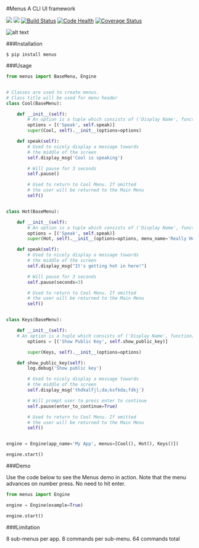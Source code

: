 #Menus
A CLI UI framework

[![](https://badge.fury.io/py/Menus.svg)](http://badge.fury.io/py/Menus)
[![](https://requires.io/github/JMSwag/Menus/requirements.svg?branch=master)](https://requires.io/github/JMSwag/Menus/requirements/?branch=master)
[![Build Status](https://travis-ci.org/JMSwag/Menus.svg?branch=master)](https://travis-ci.org/JMSwag/Menus)
[![Code Health](https://landscape.io/github/JMSwag/Menus/master/landscape.svg?style=flat)](https://landscape.io/github/JMSwag/Menus/master)
[![Coverage Status](https://coveralls.io/repos/github/JMSwag/Menus/badge.svg)](https://coveralls.io/github/JMSwag/Menus)

![alt text](https://ds-website-images-all-sites.s3.amazonaws.com/menus-screenshot.png)


###Installation

```
$ pip install menus
```


###Usage

```python
from menus import BaseMenu, Engine


# Classes are used to create menus.
# Class title will be used for menu header
class Cool(BaseMenu):

    def __init__(self):
        # An option is a tuple which consists of ('Display Name', function)
        options = [('Speak', self.speak)]
        super(Cool, self).__init__(options=options)

    def speak(self):
        # Used to nicely display a message towards
        # the middle of the screen
        self.display_msg('Cool is speaking')

        # Will pause for 3 seconds
        self.pause()

        # Used to return to Cool Menu. If omitted
        # the user will be returned to the Main Menu
        self()


class Hot(BaseMenu):

    def __init__(self):
        # An option is a tuple which consists of ('Display Name', function)
        options = [('Speak', self.speak)]
        super(Hot, self).__init__(options=options, menu_name='Really Hot')

    def speak(self):
        # Used to nicely display a message towards
        # the middle of the screen
        self.display_msg("It's getting hot in here!")

        # Will pause for 3 seconds
        self.pause(seconds=3)

        # Used to return to Cool Menu. If omitted
        # the user will be returned to the Main Menu
        self()


class Keys(BaseMenu):

    def __init__(self):
    # An option is a tuple which consists of ('Display Name', function)
        options = [('Show Public Key', self.show_public_key)]

        super(Keys, self).__init__(options=options)

    def show_public_key(self):
        log.debug('Show public key')

        # Used to nicely display a message towards
        # the middle of the screen
        self.display_msg('thdkalfjl;da;ksfkda;fdkj')

        # Will prompt user to press enter to continue
        self.pause(enter_to_continue=True)

        # Used to return to Cool Menu. If omitted
        # the user will be returned to the Main Menu
        self()


engine = Engine(app_name='My App', menus=[Cool(), Hot(), Keys()])

engine.start()
```

###Demo

Use the code below to see the Menus demo in action. Note that the menu advances on number press. No need to hit enter.

```python
from menus import Engine

engine = Engine(example=True)

engine.start()
```

###Limitation

8 sub-menus per app. 8 commands per sub-menu. 64 commands total
